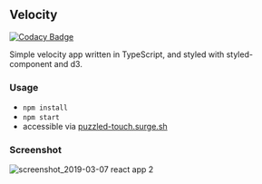 ## Velocity

[![Codacy Badge](https://api.codacy.com/project/badge/Grade/64b5dcd76fef403fb3c0eb340fba9f91)](https://www.codacy.com/app/yvln/velocity?utm_source=github.com&amp;utm_medium=referral&amp;utm_content=yvln/velocity&amp;utm_campaign=Badge_Grade)

Simple velocity app written in TypeScript, and styled with styled-component and d3.

### Usage

*  `npm install`
*  `npm start`
*  accessible via [puzzled-touch.surge.sh](http://puzzled-touch.surge.sh)

### Screenshot 

![screenshot_2019-03-07 react app 2](https://user-images.githubusercontent.com/23476109/53938969-20ca5c80-40b2-11e9-83b6-791a82c1039f.png)
